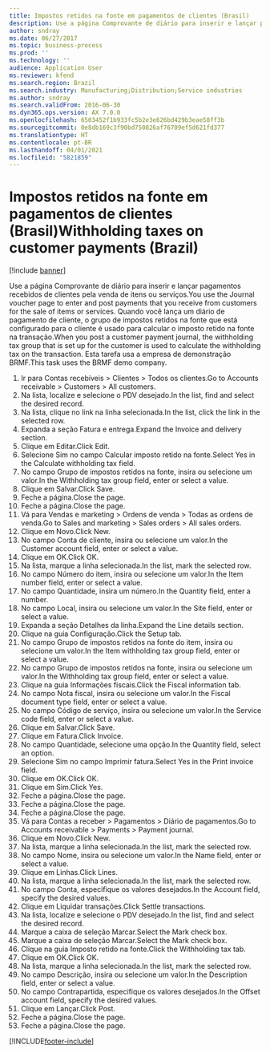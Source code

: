 ```yaml
---
title: Impostos retidos na fonte em pagamentos de clientes (Brasil)
description: Use a página Comprovante de diário para inserir e lançar pagamentos recebidos de clientes pela venda de itens ou serviços.
author: sndray
ms.date: 06/27/2017
ms.topic: business-process
ms.prod: ''
ms.technology: ''
audience: Application User
ms.reviewer: kfend
ms.search.region: Brazil
ms.search.industry: Manufacturing;Distribution;Service industries
ms.author: sndray
ms.search.validFrom: 2016-06-30
ms.dyn365.ops.version: AX 7.0.0
ms.openlocfilehash: 6503452f1b933fc5b2e3e626bd429b3eae58ff3b
ms.sourcegitcommit: 0e8db169c3f90bd750826af76709ef5d621fd377
ms.translationtype: HT
ms.contentlocale: pt-BR
ms.lasthandoff: 04/01/2021
ms.locfileid: "5821859"
---
```

# <a name="withholding-taxes-on-customer-payments-brazil"></a><span data-ttu-id="7efd4-103">Impostos retidos na fonte em pagamentos de clientes (Brasil)</span><span class="sxs-lookup"><span data-stu-id="7efd4-103">Withholding taxes on customer payments (Brazil)</span></span>

[!include [banner](../../includes/banner.md)]

<span data-ttu-id="7efd4-104">Use a página Comprovante de diário para inserir e lançar pagamentos recebidos de clientes pela venda de itens ou serviços.</span><span class="sxs-lookup"><span data-stu-id="7efd4-104">You use the Journal voucher page to enter and post payments that you receive from customers for the sale of items or services.</span></span> <span data-ttu-id="7efd4-105">Quando você lança um diário de pagamento de cliente, o grupo de impostos retidos na fonte que está configurado para o cliente é usado para calcular o imposto retido na fonte na transação.</span><span class="sxs-lookup"><span data-stu-id="7efd4-105">When you post a customer payment journal, the withholding tax group that is set up for the customer is used to calculate the withholding tax on the transaction.</span></span> <span data-ttu-id="7efd4-106">Esta tarefa usa a empresa de demonstração BRMF.</span><span class="sxs-lookup"><span data-stu-id="7efd4-106">This task uses the BRMF demo company.</span></span>

1. <span data-ttu-id="7efd4-107">Ir para Contas recebíveis > Clientes > Todos os clientes.</span><span class="sxs-lookup"><span data-stu-id="7efd4-107">Go to Accounts receivable > Customers > All customers.</span></span>
2. <span data-ttu-id="7efd4-108">Na lista, localize e selecione o PDV desejado.</span><span class="sxs-lookup"><span data-stu-id="7efd4-108">In the list, find and select the desired record.</span></span>
3. <span data-ttu-id="7efd4-109">Na lista, clique no link na linha selecionada.</span><span class="sxs-lookup"><span data-stu-id="7efd4-109">In the list, click the link in the selected row.</span></span>
4. <span data-ttu-id="7efd4-110">Expanda a seção Fatura e entrega.</span><span class="sxs-lookup"><span data-stu-id="7efd4-110">Expand the Invoice and delivery section.</span></span>
5. <span data-ttu-id="7efd4-111">Clique em Editar.</span><span class="sxs-lookup"><span data-stu-id="7efd4-111">Click Edit.</span></span>
6. <span data-ttu-id="7efd4-112">Selecione Sim no campo Calcular imposto retido na fonte.</span><span class="sxs-lookup"><span data-stu-id="7efd4-112">Select Yes in the Calculate withholding tax field.</span></span>
7. <span data-ttu-id="7efd4-113">No campo Grupo de impostos retidos na fonte, insira ou selecione um valor.</span><span class="sxs-lookup"><span data-stu-id="7efd4-113">In the Withholding tax group field, enter or select a value.</span></span>
8. <span data-ttu-id="7efd4-114">Clique em Salvar.</span><span class="sxs-lookup"><span data-stu-id="7efd4-114">Click Save.</span></span>
9. <span data-ttu-id="7efd4-115">Feche a página.</span><span class="sxs-lookup"><span data-stu-id="7efd4-115">Close the page.</span></span>
10. <span data-ttu-id="7efd4-116">Feche a página.</span><span class="sxs-lookup"><span data-stu-id="7efd4-116">Close the page.</span></span>
11. <span data-ttu-id="7efd4-117">Vá para Vendas e marketing > Ordens de venda > Todas as ordens de venda.</span><span class="sxs-lookup"><span data-stu-id="7efd4-117">Go to Sales and marketing > Sales orders > All sales orders.</span></span>
12. <span data-ttu-id="7efd4-118">Clique em Novo.</span><span class="sxs-lookup"><span data-stu-id="7efd4-118">Click New.</span></span>
13. <span data-ttu-id="7efd4-119">No campo Conta de cliente, insira ou selecione um valor.</span><span class="sxs-lookup"><span data-stu-id="7efd4-119">In the Customer account field, enter or select a value.</span></span>
14. <span data-ttu-id="7efd4-120">Clique em OK.</span><span class="sxs-lookup"><span data-stu-id="7efd4-120">Click OK.</span></span>
15. <span data-ttu-id="7efd4-121">Na lista, marque a linha selecionada.</span><span class="sxs-lookup"><span data-stu-id="7efd4-121">In the list, mark the selected row.</span></span>
16. <span data-ttu-id="7efd4-122">No campo Número do item, insira ou selecione um valor.</span><span class="sxs-lookup"><span data-stu-id="7efd4-122">In the Item number field, enter or select a value.</span></span>
17. <span data-ttu-id="7efd4-123">No campo Quantidade, insira um número.</span><span class="sxs-lookup"><span data-stu-id="7efd4-123">In the Quantity field, enter a number.</span></span>
18. <span data-ttu-id="7efd4-124">No campo Local, insira ou selecione um valor.</span><span class="sxs-lookup"><span data-stu-id="7efd4-124">In the Site field, enter or select a value.</span></span>
19. <span data-ttu-id="7efd4-125">Expanda a seção Detalhes da linha.</span><span class="sxs-lookup"><span data-stu-id="7efd4-125">Expand the Line details section.</span></span>
20. <span data-ttu-id="7efd4-126">Clique na guia Configuração.</span><span class="sxs-lookup"><span data-stu-id="7efd4-126">Click the Setup tab.</span></span>
21. <span data-ttu-id="7efd4-127">No campo Grupo de impostos retidos na fonte do item, insira ou selecione um valor.</span><span class="sxs-lookup"><span data-stu-id="7efd4-127">In the Item withholding tax group field, enter or select a value.</span></span>
22. <span data-ttu-id="7efd4-128">No campo Grupo de impostos retidos na fonte, insira ou selecione um valor.</span><span class="sxs-lookup"><span data-stu-id="7efd4-128">In the Withholding tax group field, enter or select a value.</span></span>
23. <span data-ttu-id="7efd4-129">Clique na guia Informações fiscais.</span><span class="sxs-lookup"><span data-stu-id="7efd4-129">Click the Fiscal information tab.</span></span>
24. <span data-ttu-id="7efd4-130">No campo Nota fiscal, insira ou selecione um valor.</span><span class="sxs-lookup"><span data-stu-id="7efd4-130">In the Fiscal document type field, enter or select a value.</span></span>
25. <span data-ttu-id="7efd4-131">No campo Código de serviço, insira ou selecione um valor.</span><span class="sxs-lookup"><span data-stu-id="7efd4-131">In the Service code field, enter or select a value.</span></span>
26. <span data-ttu-id="7efd4-132">Clique em Salvar.</span><span class="sxs-lookup"><span data-stu-id="7efd4-132">Click Save.</span></span>
27. <span data-ttu-id="7efd4-133">Clique em Fatura.</span><span class="sxs-lookup"><span data-stu-id="7efd4-133">Click Invoice.</span></span>
28. <span data-ttu-id="7efd4-134">No campo Quantidade, selecione uma opção.</span><span class="sxs-lookup"><span data-stu-id="7efd4-134">In the Quantity field, select an option.</span></span>
29. <span data-ttu-id="7efd4-135">Selecione Sim no campo Imprimir fatura.</span><span class="sxs-lookup"><span data-stu-id="7efd4-135">Select Yes in the Print invoice field.</span></span>
30. <span data-ttu-id="7efd4-136">Clique em OK.</span><span class="sxs-lookup"><span data-stu-id="7efd4-136">Click OK.</span></span>
31. <span data-ttu-id="7efd4-137">Clique em Sim.</span><span class="sxs-lookup"><span data-stu-id="7efd4-137">Click Yes.</span></span>
32. <span data-ttu-id="7efd4-138">Feche a página.</span><span class="sxs-lookup"><span data-stu-id="7efd4-138">Close the page.</span></span>
33. <span data-ttu-id="7efd4-139">Feche a página.</span><span class="sxs-lookup"><span data-stu-id="7efd4-139">Close the page.</span></span>
34. <span data-ttu-id="7efd4-140">Feche a página.</span><span class="sxs-lookup"><span data-stu-id="7efd4-140">Close the page.</span></span>
35. <span data-ttu-id="7efd4-141">Vá para Contas a receber > Pagamentos > Diário de pagamentos.</span><span class="sxs-lookup"><span data-stu-id="7efd4-141">Go to Accounts receivable > Payments > Payment journal.</span></span>
36. <span data-ttu-id="7efd4-142">Clique em Novo.</span><span class="sxs-lookup"><span data-stu-id="7efd4-142">Click New.</span></span>
37. <span data-ttu-id="7efd4-143">Na lista, marque a linha selecionada.</span><span class="sxs-lookup"><span data-stu-id="7efd4-143">In the list, mark the selected row.</span></span>
38. <span data-ttu-id="7efd4-144">No campo Nome, insira ou selecione um valor.</span><span class="sxs-lookup"><span data-stu-id="7efd4-144">In the Name field, enter or select a value.</span></span>
39. <span data-ttu-id="7efd4-145">Clique em Linhas.</span><span class="sxs-lookup"><span data-stu-id="7efd4-145">Click Lines.</span></span>
40. <span data-ttu-id="7efd4-146">Na lista, marque a linha selecionada.</span><span class="sxs-lookup"><span data-stu-id="7efd4-146">In the list, mark the selected row.</span></span>
41. <span data-ttu-id="7efd4-147">No campo Conta, especifique os valores desejados.</span><span class="sxs-lookup"><span data-stu-id="7efd4-147">In the Account field, specify the desired values.</span></span>
42. <span data-ttu-id="7efd4-148">Clique em Liquidar transações.</span><span class="sxs-lookup"><span data-stu-id="7efd4-148">Click Settle transactions.</span></span>
43. <span data-ttu-id="7efd4-149">Na lista, localize e selecione o PDV desejado.</span><span class="sxs-lookup"><span data-stu-id="7efd4-149">In the list, find and select the desired record.</span></span>
44. <span data-ttu-id="7efd4-150">Marque a caixa de seleção Marcar.</span><span class="sxs-lookup"><span data-stu-id="7efd4-150">Select the Mark check box.</span></span>
45. <span data-ttu-id="7efd4-151">Marque a caixa de seleção Marcar.</span><span class="sxs-lookup"><span data-stu-id="7efd4-151">Select the Mark check box.</span></span>
46. <span data-ttu-id="7efd4-152">Clique na guia Imposto retido na fonte.</span><span class="sxs-lookup"><span data-stu-id="7efd4-152">Click the Withholding tax tab.</span></span>
47. <span data-ttu-id="7efd4-153">Clique em OK.</span><span class="sxs-lookup"><span data-stu-id="7efd4-153">Click OK.</span></span>
48. <span data-ttu-id="7efd4-154">Na lista, marque a linha selecionada.</span><span class="sxs-lookup"><span data-stu-id="7efd4-154">In the list, mark the selected row.</span></span>
49. <span data-ttu-id="7efd4-155">No campo Descrição, insira ou selecione um valor.</span><span class="sxs-lookup"><span data-stu-id="7efd4-155">In the Description field, enter or select a value.</span></span>
50. <span data-ttu-id="7efd4-156">No campo Contrapartida, especifique os valores desejados.</span><span class="sxs-lookup"><span data-stu-id="7efd4-156">In the Offset account field, specify the desired values.</span></span>
51. <span data-ttu-id="7efd4-157">Clique em Lançar.</span><span class="sxs-lookup"><span data-stu-id="7efd4-157">Click Post.</span></span>
52. <span data-ttu-id="7efd4-158">Feche a página.</span><span class="sxs-lookup"><span data-stu-id="7efd4-158">Close the page.</span></span>
53. <span data-ttu-id="7efd4-159">Feche a página.</span><span class="sxs-lookup"><span data-stu-id="7efd4-159">Close the page.</span></span>



[!INCLUDE[footer-include](../../../includes/footer-banner.md)]
